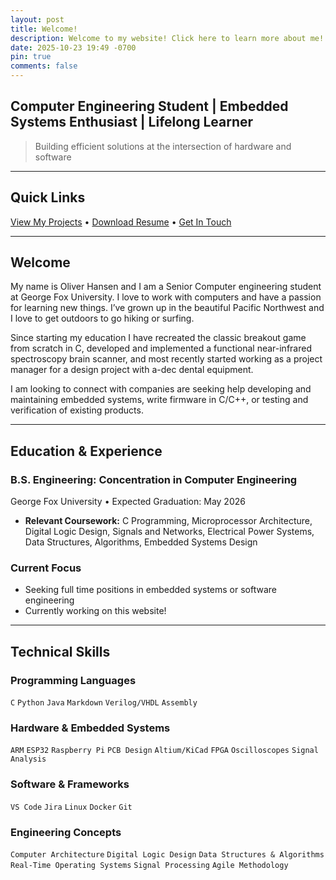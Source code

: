 ```yaml
---
layout: post
title: Welcome!
description: Welcome to my website! Click here to learn more about me!
date: 2025-10-23 19:49 -0700
pin: true
comments: false
---
```

## Computer Engineering Student | Embedded Systems Enthusiast | Lifelong Learner

> Building efficient solutions at the intersection of hardware and software

---

## Quick Links

[View My Projects](/portfolio) • [Download Resume](/assets/documents/oliver_hansen_resume.pdf) • [Get In Touch](/contact)

---

## Welcome

My name is Oliver Hansen and I am a Senior Computer engineering student at George Fox University. I love to work with computers and have a passion for learning new things. I’ve grown up in the beautiful Pacific Northwest and I love to get outdoors to go hiking or surfing. 

Since starting my education I have recreated the classic breakout game from scratch in C, developed and implemented a functional near-infrared spectroscopy brain scanner, and most recently started working as a project manager for a design project with a-dec dental equipment. 

I am looking to connect with companies are seeking help developing and maintaining embedded systems, write firmware in C/C++, or testing and verification of existing products.

---

## Education & Experience

### **B.S. Engineering: Concentration in Computer Engineering**
George Fox University • Expected Graduation: May 2026
- **Relevant Coursework:** C Programming, Microprocessor Architecture, Digital Logic Design, Signals and
Networks, Electrical Power Systems, Data Structures, Algorithms, Embedded Systems Design

### **Current Focus**
- Seeking full time positions in embedded systems or software engineering
- Currently working on this website!

---

## Technical Skills

### **Programming Languages**
`C` `Python` `Java` `Markdown` `Verilog/VHDL` `Assembly`

### **Hardware & Embedded Systems**
`ARM` `ESP32` `Raspberry Pi` `PCB Design` `Altium/KiCad` `FPGA` `Oscilloscopes` `Signal Analysis`

### **Software & Frameworks**
`VS Code` `Jira` `Linux` `Docker` `Git`

### **Engineering Concepts**
`Computer Architecture` `Digital Logic Design` `Data Structures & Algorithms` `Real-Time Operating Systems` `Signal Processing` `Agile Methodology`
